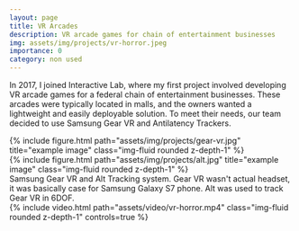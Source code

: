 ```yaml
---
layout: page
title: VR Arcades
description: VR arcade games for chain of entertainment businesses
img: assets/img/projects/vr-horror.jpeg
importance: 0
category: non used
---
```


In 2017, I joined Interactive Lab, where my first project involved developing VR arcade games for a federal chain of entertainment businesses. These arcades were typically located in malls, and the owners wanted a lightweight and easily deployable solution. To meet their needs, our team decided to use Samsung Gear VR and Antilatency Trackers.

<div class="row">
    <div class="col-sm mt-3 mt-md-0">
        {% include figure.html path="assets/img/projects/gear-vr.jpg" title="example image" class="img-fluid rounded z-depth-1" %}
    </div>
    <div class="col-sm mt-3 mt-md-0">
        {% include figure.html path="assets/img/projects/alt.jpg" title="example image" class="img-fluid rounded z-depth-1" %}
    </div>
</div>
<div class="caption">
    Samsung Gear VR and Alt Tracking system. Gear VR wasn't actual headset, it was basically case for Samsung Galaxy S7 phone. Alt was used to track Gear VR in 6DOF.
</div>

<div class="row justify-content-sm-center">
    <div class="col-sm-8 mt-3 mt-md-0">
        {% include video.html path="assets/video/vr-horror.mp4" class="img-fluid rounded z-depth-1" controls=true %}
    </div>
</div>
